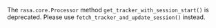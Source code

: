 The `rasa.core.Processor` method `get_tracker_with_session_start()` is deprecated. 
Please use `fetch_tracker_and_update_session()` instead.
